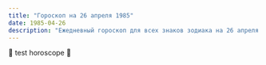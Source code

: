 ```yaml
---
title: "Гороскоп на 26 апреля 1985"
date: 1985-04-26
description: "Ежедневный гороскоп для всех знаков зодиака на 26 апреля 1985 года от Мадам Мистаро"
---
```


🌟 test horoscope 🌟